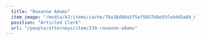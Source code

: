 ```yaml
---
  title: "Roxanne Adams"
  item_image: "/media/k2/items/cache/78a38d90a5f5af5857b8e93fa4dd5a84_L.jpg"
  position: "Articled Clerk"
  url: "/people/attorneys/item/239-roxanne-adams"
---
```


